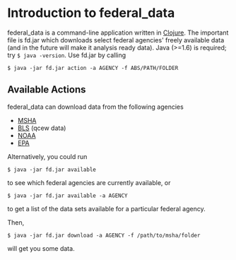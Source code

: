# Introduction to federal_data

federal_data is a command-line application written in [Clojure](http://clojure.org/).  The important file is fd.jar which downloads select federal agencies' freely available data (and in the future will make it analysis ready data).  Java (>=1.6) is required; try `$ java -version`.  Use fd.jar by calling
```
$ java -jar fd.jar action -a AGENCY -f ABS/PATH/FOLDER
```
## Available Actions

federal_data can download data from the following agencies
* [MSHA](http://www.msha.gov/STATS/PART50/p50y2k/p50y2k.HTM)
* [BLS](http://www.bls.gov/cew/datatoc.htm) (qcew data)
* [NOAA](http://www.ncdc.noaa.gov/data-access)
* [EPA](http://aqsdr1.epa.gov/aqsweb/aqstmp/airdata/download_files.html)

Alternatively, you could run
```
$ java -jar fd.jar available
```
to see which federal agencies are currently available, or

```
$ java -jar fd.jar available -a AGENCY
```
to get a list of the data sets available for a particular federal agency.

Then,

```
$ java -jar fd.jar download -a AGENCY -f /path/to/msha/folder
```

will get you some data.